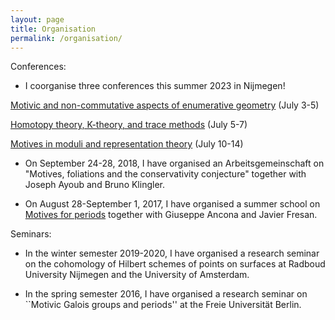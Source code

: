 ```yaml
---
layout: page
title: Organisation
permalink: /organisation/
---
```


Conferences:

* I coorganise three conferences this summer 2023 in Nijmegen!

 [Motivic and non-commutative aspects of enumerative geometry](https://www.math.ru.nl/mnc-conference/) (July 3-5)

 [Homotopy theory, K-theory, and trace methods](https://www.math.ru.nl/hkt-conference/) (July 5-7)

 [Motives in moduli and representation theory](https://indico.imapp.ru.nl/event/124/) (July 10-14)


* On September 24-28, 2018, I have organised an Arbeitsgemeinschaft on "Motives, foliations and the conservativity conjecture" together with Joseph Ayoub and Bruno Klingler.

* On August 28-September 1, 2017, I have organised a summer school on [Motives for periods](https://people.math.ethz.ch/~jfresan/berlin.html) together with Giuseppe Ancona and Javier Fresan.

Seminars:

* In the winter semester 2019-2020, I have organised a research seminar on the cohomology of Hilbert schemes of points on surfaces at Radboud University Nijmegen and the University of Amsterdam.

* In the spring semester 2016, I have organised a research seminar on ``Motivic Galois groups and periods'' at the Freie Universität Berlin.

